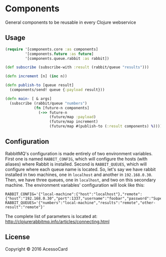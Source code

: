 # Components

General components to be reusable in every Clojure webservice

## Usage

```clojure
(require '[components.core :as components]
         '[components.future :as future]
         '[components.queue.rabbit :as rabbit])

(def subscribe (subscribe-with :result (rabbit/queue "results")))

(defn increment [n] (inc n))

(defn publish-to [queue result]
  (components/send! queue {:payload result}))

(defn main- [ & args]
  (subscribe (rabbit/queue "numbers")
             (fn [future-n components]
               (->> future-n
                    (future/map :payload)
                    (future/map increment)
                    (future/map #(publish-to (:result components) %))))))
```

## Configuration

RabbitMQ's configuration is made entirely of two environment variables. First one
is named `RABBIT_CONFIG`, which will configure the hosts (with aliases) where Rabbit is
installed. Second is `RABBIT_QUEUES`, which will configure where each queue name is
located. So, let's say we have rabbit installed in two machines, one in `localhost`
and another in `192.168.0.30`. Then, we have three queues, one in `localhost`, and two
on this secondary machine. The environment variables' configuration will look like this:

```
RABBIT_CONFIG='{"local-machine":{"host":"localhost"},"remote":{"host":"192.168.0.30","port":1337,"username":"foobar","password":"SuperSecretPassword"}}'
RABBIT_QUEUES='{"numbers":"local-machine","results":"remote","other-result":"remote"}'
```

The complete list of parameters is located at: http://clojurerabbitmq.info/articles/connecting.html

## License

Copyright © 2016 AcessoCard
